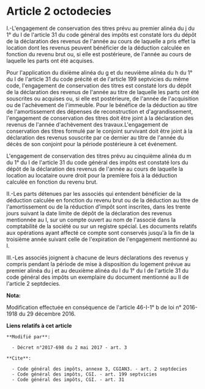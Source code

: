 # Article 2 octodecies

I.-L'engagement de conservation des titres prévu au premier alinéa du j du 1° du I de l'article 31 du code général des impôts
est constaté lors du dépôt de la déclaration des revenus de l'année au cours de laquelle a pris effet la location dont les
revenus peuvent bénéficier de la déduction calculée en fonction du revenu brut ou, si elle est postérieure, de l'année au
cours de laquelle les parts ont été acquises.

Pour l'application du dixième alinéa du g et du neuvième alinéa du h du 1° du I de l'article 31 du code précité et de
l'article 199 septvicies du même code, l'engagement de conservation des titres est constaté lors du dépôt de la déclaration
des revenus de l'année au titre de laquelle les parts ont été souscrites ou acquises ou, si elle est postérieure, de l'année
de l'acquisition ou de l'achèvement de l'immeuble. Pour le bénéfice de la déduction au titre de l'amortissement des dépenses
de reconstruction et d'agrandissement, l'engagement de conservation des titres doit être joint à la déclaration des revenus
de l'année d'achèvement des travaux.L'engagement de conservation des titres formulé par le conjoint survivant doit être joint
à la déclaration des revenus souscrite par ce dernier au titre de l'année du décès de son conjoint pour la période
postérieure à cet événement.

L'engagement de conservation des titres prévu au cinquième alinéa du m du 1° du I de l'article 31 du code général des impôts
est constaté lors du dépôt de la déclaration des revenus de l'année au cours de laquelle la location au locataire ouvre droit
pour la première fois à la déduction calculée en fonction du revenu brut.

II.-Les parts détenues par les associés qui entendent bénéficier de la déduction calculée en fonction du revenu brut ou de la
déduction au titre de l'amortissement ou de la réduction d'impôt sont inscrites, dans les trente jours suivant la date limite
de dépôt de la déclaration des revenus mentionnée au I, sur un compte ouvert au nom de l'associé dans la comptabilité de la
société ou sur un registre spécial. Les documents relatifs aux opérations ayant affecté ce compte sont conservés jusqu'à la
fin de la troisième année suivant celle de l'expiration de l'engagement mentionné au I.

III.-Les associés joignent à chacune de leurs déclarations des revenus y compris pendant la période de mise à disposition du
logement prévue au premier alinéa du j et au deuxième alinéa du l du 1° du I de l'article 31 du code général des impôts un
exemplaire du document mentionné au II de l'article 2 septdecies.

**Nota:**

Modification effectuée en conséquence de l'article 46-I-1° b de loi n° 2016-1918 du 29 décembre 2016.

**Liens relatifs à cet article**

	**Modifié par**:

	  - Décret n°2017-698 du 2 mai 2017 - art. 3

	**Cite**:

	  - Code général des impôts, annexe 3, CGIAN3. - art. 2 septdecies
	  - Code général des impôts, CGI. - art. 199 septvicies
	  - Code général des impôts, CGI. - art. 31
